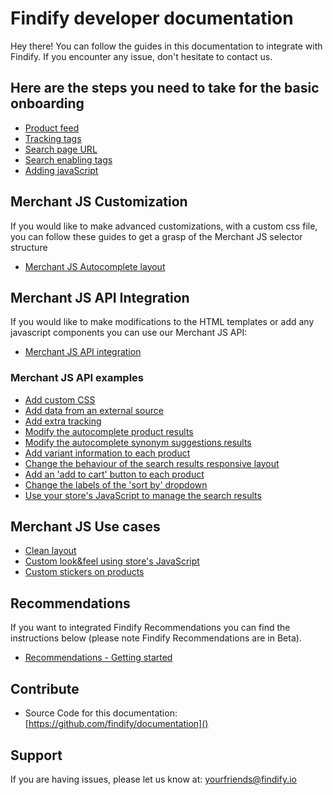 # Findify developer documentation

Hey there! You can follow the guides in this documentation to integrate with Findify. If you encounter any issue, don't hesitate to contact us.

## Here are the steps you need to take for the basic onboarding

* [Product feed](onboarding/productFeed.md)
* [Tracking tags](onboarding/trackingTags.md)
* [Search page URL](onboarding/searchPageURL.md)
* [Search enabling tags](onboarding/searchEnablingTags.md)
* [Adding javaScript](onboarding/addingJavaScript.md)

## Merchant JS Customization
If you would like to make advanced customizations, with a custom css file, you can follow these guides to get a grasp of the Merchant JS selector structure
* [Merchant JS Autocomplete layout](merchant-js-customization/autocomplete.scss)

## Merchant JS API Integration
If you would like to make modifications to the HTML templates or add any javascript components you can use our Merchant JS API:
* [Merchant JS API integration](merchant-js-api/overview.md)

### Merchant JS API examples
* [Add custom CSS](merchant-js-api/examples/addCustomCss.md)
* [Add data from an external source](merchant-js-api/examples/addDataFromAnExternalSource.md)
* [Add extra tracking](merchant-js-api/examples/addExtraTracking.md)
* [Modify the autocomplete product results](merchant-js-api/examples/autocompleteProducts.md)
* [Modify the autocomplete synonym suggestions results](merchant-js-api/examples/autocompleteSuggestions.md)
* [Add variant information to each product](merchant-js-api/examples/searchResultsProductVariants.md)
* [Change the behaviour of the search results responsive layout](merchant-js-api/examples/searchResultsResponsiveLayout.md)
* [Add an 'add to cart' button to each product](merchant-js-api/examples/searchResultsProductAddToCart.md)
* [Change the labels of the 'sort by' dropdown](merchant-js-api/examples/sortByLabels.md)
* [Use your store's JavaScript to manage the search results](merchant-js-api/examples/useYourStoresJS.md)

## Merchant JS Use cases
* [Clean layout](merchant-js-api/use-cases/cleanSearchResultsLayout.md)
* [Custom look&feel using store's JavaScript](merchant-js-api/use-cases/customLookUsingStoreJS.md)
* [Custom stickers on products](merchant-js-api/use-cases/customStickers.md)

## Recommendations
If you want to integrated Findify Recommendations you can find the instructions below (please note Findify Recommendations are in Beta).
* [Recommendations - Getting started](recommendations/gettingStarted.md)

## Contribute

- Source Code for this documentation: [https://github.com/findify/documentation]()

## Support

If you are having issues, please let us know at: [yourfriends@findify.io]()
